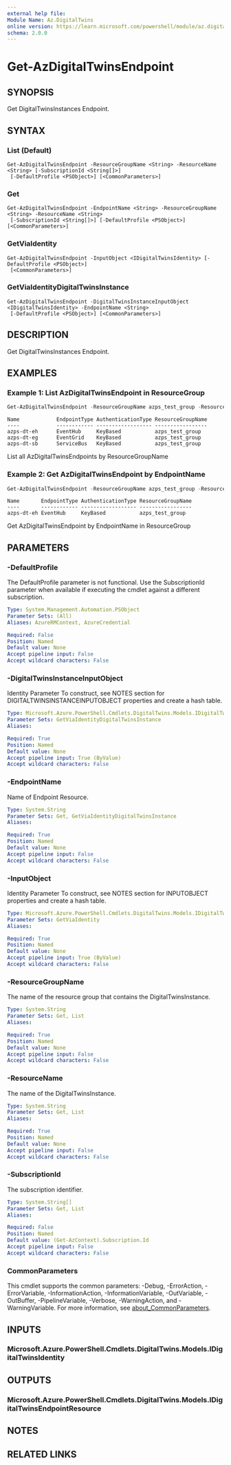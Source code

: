 ```yaml
---
external help file:
Module Name: Az.DigitalTwins
online version: https://learn.microsoft.com/powershell/module/az.digitaltwins/get-azdigitaltwinsendpoint
schema: 2.0.0
---
```


# Get-AzDigitalTwinsEndpoint

## SYNOPSIS
Get DigitalTwinsInstances Endpoint.

## SYNTAX

### List (Default)
```
Get-AzDigitalTwinsEndpoint -ResourceGroupName <String> -ResourceName <String> [-SubscriptionId <String[]>]
 [-DefaultProfile <PSObject>] [<CommonParameters>]
```

### Get
```
Get-AzDigitalTwinsEndpoint -EndpointName <String> -ResourceGroupName <String> -ResourceName <String>
 [-SubscriptionId <String[]>] [-DefaultProfile <PSObject>] [<CommonParameters>]
```

### GetViaIdentity
```
Get-AzDigitalTwinsEndpoint -InputObject <IDigitalTwinsIdentity> [-DefaultProfile <PSObject>]
 [<CommonParameters>]
```

### GetViaIdentityDigitalTwinsInstance
```
Get-AzDigitalTwinsEndpoint -DigitalTwinsInstanceInputObject <IDigitalTwinsIdentity> -EndpointName <String>
 [-DefaultProfile <PSObject>] [<CommonParameters>]
```

## DESCRIPTION
Get DigitalTwinsInstances Endpoint.

## EXAMPLES

### Example 1: List AzDigitalTwinsEndpoint in ResourceGroup
```powershell
Get-AzDigitalTwinsEndpoint -ResourceGroupName azps_test_group -ResourceName azps-digitaltwins-instance
```

```output
Name            EndpointType AuthenticationType ResourceGroupName
----            ------------ ------------------ -----------------
azps-dt-eh      EventHub     KeyBased           azps_test_group
azps-dt-eg      EventGrid    KeyBased           azps_test_group
azps-dt-sb      ServiceBus   KeyBased           azps_test_group
```

List all AzDigitalTwinsEndpoints by ResourceGroupName

### Example 2: Get AzDigitalTwinsEndpoint by EndpointName
```powershell
Get-AzDigitalTwinsEndpoint -ResourceGroupName azps_test_group -ResourceName azps-digitaltwins-instance -EndpointName azps-dt-eh
```

```output
Name       EndpointType AuthenticationType ResourceGroupName
----       ------------ ------------------ -----------------
azps-dt-eh EventHub     KeyBased           azps_test_group
```

Get AzDigitalTwinsEndpoint by EndpointName in ResourceGroup

## PARAMETERS

### -DefaultProfile
The DefaultProfile parameter is not functional.
Use the SubscriptionId parameter when available if executing the cmdlet against a different subscription.

```yaml
Type: System.Management.Automation.PSObject
Parameter Sets: (All)
Aliases: AzureRMContext, AzureCredential

Required: False
Position: Named
Default value: None
Accept pipeline input: False
Accept wildcard characters: False
```

### -DigitalTwinsInstanceInputObject
Identity Parameter
To construct, see NOTES section for DIGITALTWINSINSTANCEINPUTOBJECT properties and create a hash table.

```yaml
Type: Microsoft.Azure.PowerShell.Cmdlets.DigitalTwins.Models.IDigitalTwinsIdentity
Parameter Sets: GetViaIdentityDigitalTwinsInstance
Aliases:

Required: True
Position: Named
Default value: None
Accept pipeline input: True (ByValue)
Accept wildcard characters: False
```

### -EndpointName
Name of Endpoint Resource.

```yaml
Type: System.String
Parameter Sets: Get, GetViaIdentityDigitalTwinsInstance
Aliases:

Required: True
Position: Named
Default value: None
Accept pipeline input: False
Accept wildcard characters: False
```

### -InputObject
Identity Parameter
To construct, see NOTES section for INPUTOBJECT properties and create a hash table.

```yaml
Type: Microsoft.Azure.PowerShell.Cmdlets.DigitalTwins.Models.IDigitalTwinsIdentity
Parameter Sets: GetViaIdentity
Aliases:

Required: True
Position: Named
Default value: None
Accept pipeline input: True (ByValue)
Accept wildcard characters: False
```

### -ResourceGroupName
The name of the resource group that contains the DigitalTwinsInstance.

```yaml
Type: System.String
Parameter Sets: Get, List
Aliases:

Required: True
Position: Named
Default value: None
Accept pipeline input: False
Accept wildcard characters: False
```

### -ResourceName
The name of the DigitalTwinsInstance.

```yaml
Type: System.String
Parameter Sets: Get, List
Aliases:

Required: True
Position: Named
Default value: None
Accept pipeline input: False
Accept wildcard characters: False
```

### -SubscriptionId
The subscription identifier.

```yaml
Type: System.String[]
Parameter Sets: Get, List
Aliases:

Required: False
Position: Named
Default value: (Get-AzContext).Subscription.Id
Accept pipeline input: False
Accept wildcard characters: False
```

### CommonParameters
This cmdlet supports the common parameters: -Debug, -ErrorAction, -ErrorVariable, -InformationAction, -InformationVariable, -OutVariable, -OutBuffer, -PipelineVariable, -Verbose, -WarningAction, and -WarningVariable. For more information, see [about_CommonParameters](http://go.microsoft.com/fwlink/?LinkID=113216).

## INPUTS

### Microsoft.Azure.PowerShell.Cmdlets.DigitalTwins.Models.IDigitalTwinsIdentity

## OUTPUTS

### Microsoft.Azure.PowerShell.Cmdlets.DigitalTwins.Models.IDigitalTwinsEndpointResource

## NOTES

## RELATED LINKS

